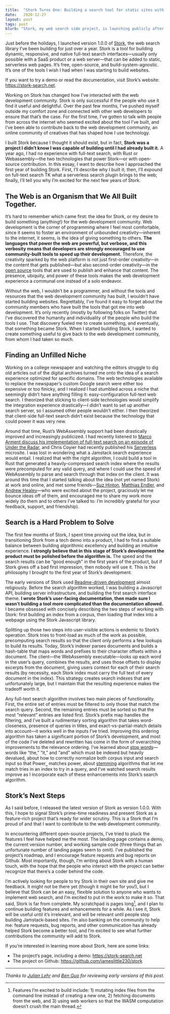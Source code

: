 ```yaml
---
title:  "Stork Turns One: Building a search tool for static sites with Rust and WebAssembly"
date:   2020-12-27
layout: post
tags: post
blurb: "Stork, my web search side project, is launching publicly after one year of development. This post describes the goals I took on while building it and how I got from idea to release."
---
```


Just before the holidays, I launched version 1.0.0 of [Stork](https://stork-search.net/), the web search library I’ve been building for just over a year. Stork is a tool for building dynamic, responsive, and native full-text search interfaces—usually only possible with a SaaS product or a web server—that can be added to static, serverless web pages. It’s free, open-source, and build-system-agnostic. It’s one of the tools I wish I had when I was starting to build websites.

<div class="note">
    <p>If you want to try a demo or read the documentation, visit Stork’s website: <a href="https://stork-search.net">https://stork-search.net</a>.</p>
</div>

Working on Stork has changed how I’ve interacted with the web development community. Stork is only successful if the people who use it find it useful and delightful. Over the past few months, I’ve pushed myself outside my comfort zone and connected with other web developers to ensure that that’s the case. For the first time, I’ve gotten to talk with people from across the internet who seemed excited about the tool I’ve built, and I’ve been able to contribute back to the web development community, an online community of creatives that has shaped how I use technology.

I built Stork because I thought it should exist, but in fact, **Stork was a project I didn’t know I was capable of building until I had already built it.** A year ago, I had no experience with full-text search, with Rust or Webassembly—the two technologies that power Stork—or with open-source contribution. In this essay, I want to describe how I approached the first year of building Stork. First, I’ll describe why I built it; then, I’ll expound on full-text search TK what a serverless search plugin brings to the web; finally, I’ll tell you why I’m excited for the next few years of Stork.

## The Web is an Organism that We All Built Together.

It’s hard to remember which came first: the idea for Stork, or my desire to build something (anything!) for the web development community. Web development is the corner of programming where I feel most comfortable, since it seems to foster an environment of unbounded creativity—inherent to the internet, it seems, is the idea of giving something to others. **The languages that power the web are powerful, but verbose, and this verbosity means that developers are strongly encouraged to use community-built tools to speed up their development.** Therefore, the creativity sparked by the web platform is not just first-order creativity—in the content that gets published—but also second-order creativity—in the [open source](https://www.arp242.net/open-source.html) tools that are used to publish and enhance that content. The presence, ubiquity, and power of these tools makes the web development experience a communal one instead of a solo endeavor.

Without the web, I wouldn’t be a programmer, and without the tools and resources that the web development community has built, I wouldn’t have started building websites. Regrettably, I’ve found it easy to forget about the community members who have built the tools that got me into web development. It’s only recently (mostly by following folks on Twitter) that I’ve discovered the humanity and individuality of the people who build the tools I use. That discovery fueled me to create something, and eventually, that something became Stork. When I started building Stork, I wanted to create something useful to give back to the web development community, from whom I had taken so much.

## Finding an Unfilled Niche

Working on a college newspaper and watching the editors struggle to dig old articles out of the digital archives turned me onto the idea of a search experience optimized for specific domains. The web technologies available to replace the newspaper’s custom Google search were either too expensive or too finicky, and I realized I had stumbled across a niche that seemingly didn’t have anything filling it: easy-configuration full-text web search. I theorized that sticking to client-side technologies would simplify the integration experience drastically—I didn’t want to set up another search server, so I assumed other people wouldn’t either. I then theorized that client-side full-text search didn’t exist because the technology that could power it was very new.

Around that time, Rust’s WebAssembly support had been drastically improved and increasingly publicized. I had recently listened to [Marco Arment discuss his implementation of full-text search on an episode of Under the Radar](https://www.relay.fm/radar/141), and Chris Coyier had recently published his [Serverless](https://serverless.css-tricks.com/) microsite. I was lost in wondering what a Jamstack search experience would entail. I realized that with the right algorithm, I could build a tool in Rust that generated a heavily-compressed search index where the results were precomputed for any valid query, and where I could use the speed of WebAssembly to parse and search through that index on the client. It was around this time that I started talking about the idea (not yet named Stork) at work and online, and met some friends—[Suz Hinton](https://twitter.com/noopkat), [Matthias Endler](https://twitter.com/matthiasendler), and [Andrew Healey](https://twitter.com/healeycodes)—who were excited about the project, graciously let me bounce ideas off of them, and encouraged me to share my work more widely (to them and to others I’ve talked to: I’m incredibly grateful for your feedback, support, and friendship).

## Search is a Hard Problem to Solve

The first few months of Stork, I spent time proving out the idea, but in transitioning Stork from a tech demo into a product, I had to find a suitable balance between building algorithmic excellency and building an intuitive experience. **I strongly believe that in this stage of Stork’s development the product must be polished before the algorithm is.** The speed and the search results can be “good enough” in the first years of the product, but if Stork gives off a bad first impression, then nobody will use it. This is the philosophy I brought to the first year of Stork’s development.

The early versions of Stork used [Readme-driven development](https://tom.preston-werner.com/2010/08/23/readme-driven-development.html) almost religiously. Before the search algorithm worked, I was building a Javascript API, building server infrastructure, and building the first search interface theme. **I wrote Stork’s user-facing documentation, then made sure I wasn’t building a tool more complicated than the documentation allowed.** I became obsessed with concisely describing the two steps of working with Stork: first building an index from a corpus, then loading that index into a webpage using the Stork Javascript library.

Splitting up those two steps into user-visible actions is endemic to Stork’s operation. Stork tries to front-load as much of the work as possible, precomputing search results so that the client only performs a few lookups to build its results. Today, Stork’s indexer parses documents and builds a hash-table that maps words and prefixes to their character offsets within a document. The client—the WebAssembly executable—looks up each word in the user’s query, combines the results, and uses those offsets to display excerpts from the document, giving users context for each of their search results (by necessity, each Stork index must carry the full text of every document in the index). This strategy creates search indexes that are unfortunately large, but I maintain that the resulting experience makes the tradeoff worth it.

Any full-text search algorithm involves two main pieces of functionality. First, the entire set of entries must be filtered to only those that match the search query. Second, the remaining entries must be sorted so that the most “relevant” entries are listed first. Stork’s prefix map handles the filtering, and I’ve built a rudimentary sorting algorithm that takes word-closeness, presence of queries in titles, and exact-vs-partial-match details into account—it works well in the inputs I’ve tried. Improving this ordering algorithm has taken a significant portion of Stork’s development, and most of the code I’ve deleted and rewritten has come in the form of overarching improvements to the relevance ordering. I’ve learned about [stop words](https://en.wikipedia.org/wiki/Stop_word)—words like “the,” “it,” and “and” which must be indexed but heavily devalued, about how to correctly normalize both corpus input and search input so that Power⎵ matches power, about [stemming](https://en.wikipedia.org/wiki/Stemming) algorithms that let me match tries in an index to try in a query, and I’ve watched search results improve as I incorporate each of these enhancements into Stork’s search algorithm.

## Stork’s Next Steps

As I said before, I released the latest version of Stork as version 1.0.0. With this, I hope to signal Stork’s prime-time readiness and present Stork as a feature-rich project that’s ready for wider scrutiny. This is a Stork that I’m proud of and that I want to contribute to the web development community.

In encountering different open-source projects, I’ve tried to pluck the features I feel have helped me the most. The landing page contains a demo, the current version number, and working sample code (three things that an unfortunate number of landing pages seem to omit). I’ve published the project’s roadmap, and I encourage feature requests and bug reports on Github. Most importantly, though, I’m writing about Stork with a human touch, with the hope that the people who interact with the project can better recognize that there’s a coder behind the code.

I’m actively looking for people to try Stork in their own site and give me feedback. It might not be there yet (though it might be for you!), but I believe that Stork can be an easy, flexible solution to anyone who wants to implement web search, and I’m excited to put in the work to make it so. That said, Stork is far from complete. My scratchpad is pages long[^2], and I plan to continue building features and enhancements for a while. As I see it, Stork will be useful until it’s irrelevant, and will be relevant until people stop building Jamstack-based sites. I’m also banking on the community to help me: feature requests, bug reports, and other communication has already helped Stork become a better tool, and I’m excited to see what further contributions the community will add to Stork.

If you’re interested in learning more about Stork, here are some links:

*   The project’s page, including a demo: <https://stork-search.net>
*   The project on Github: <https://github.com/jameslittle230/stork>

---

*Thanks to [Julian Lehr](https://twitter.com/lehrjulian) and [Ben Guo](https://twitter.com/bgdotjpg) for reviewing early versions of this post.*

[^2]: Features I’m excited to build include: 1) mutating index files from the command line instead of creating a new one, 2) fetching documents from the web, and 3) using web workers so that the WASM computation doesn’t crush the main thread.